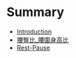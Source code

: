 # Summary

* [Introduction](README.md)
* [腰臀比_腰圍身高比](./articles/腰臀比_腰圍身高比.md)
* [Rest-Pause](./articles/Rest-Pause.md)
